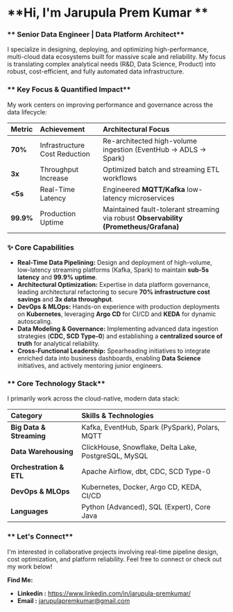 # **Hi, I'm Jarupula Prem Kumar **

### ** Senior Data Engineer | Data Platform Architect**

I specialize in designing, deploying, and optimizing high-performance, multi-cloud data ecosystems built for massive scale and reliability. My focus is translating complex analytical needs (R\&D, Data Science, Product) into robust, cost-efficient, and fully automated data infrastructure.

### ** Key Focus & Quantified Impact**

My work centers on improving performance and governance across the data lifecycle:

| Metric | Achievement | Architectural Focus |
| :---- | :---- | :---- |
| **70%** | Infrastructure Cost Reduction | Re-architected high-volume ingestion (EventHub → ADLS → Spark) |
| **3x** | Throughput Increase | Optimized batch and streaming ETL workflows |
| **\<5s** | Real-Time Latency | Engineered **MQTT/Kafka** low-latency microservices |
| **99.9%** | Production Uptime | Maintained fault-tolerant streaming via robust **Observability (Prometheus/Grafana)** |

### **✨ Core Capabilities**

* **Real-Time Data Pipelining:** Design and deployment of high-volume, low-latency streaming platforms (Kafka, Spark) to maintain **sub-5s latency** and **99.9% uptime**.  
* **Architectural Optimization:** Expertise in data platform governance, leading architectural refactoring to secure **70% infrastructure cost savings** and **3x data throughput**.  
* **DevOps & MLOps:** Hands-on experience with production deployments on **Kubernetes**, leveraging **Argo CD** for CI/CD and **KEDA** for dynamic autoscaling.  
* **Data Modeling & Governance:** Implementing advanced data ingestion strategies (**CDC, SCD Type-0**) and establishing a **centralized source of truth** for analytical reliability.  
* **Cross-Functional Leadership:** Spearheading initiatives to integrate enriched data into business dashboards, enabling **Data Science** initiatives, and actively mentoring junior engineers.

### ** Core Technology Stack**

I primarily work across the cloud-native, modern data stack:

| Category | Skills & Technologies |
| :---- | :---- |
| **Big Data & Streaming** | Kafka, EventHub, Spark (PySpark), Polars, MQTT |
| **Data Warehousing** | ClickHouse, Snowflake, Delta Lake, PostgreSQL, MySQL |
| **Orchestration & ETL** | Apache Airflow, dbt, CDC, SCD Type-0 |
| **DevOps & MLOps** | Kubernetes, Docker, Argo CD, KEDA, CI/CD |
| **Languages** | Python (Advanced), SQL (Expert), Core Java |

### ** Let's Connect**

I'm interested in collaborative projects involving real-time pipeline design, cost optimization, and platform reliability. Feel free to connect or check out my work below\!

**Find Me:**</br>
  - <b> Linkedin :</b> https://www.linkedin.com/in/jarupula-premkumar/
  - <b> Email :</b> jarupulapremkumar@gmail.com
